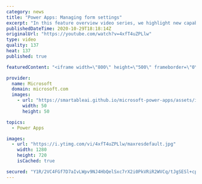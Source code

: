 ```yaml
---
category: news
title: "Power Apps: Managing form settings"
excerpt: "In this feature overview video series, we highlight new capabilities included in the latest update to Microsoft Power Apps.  Improvements to Microsoft Power Apps for managing form settings and events allow users to set various features on a form in the new modern designer.   Get the most out of Power"
publishedDateTime: 2020-10-29T18:18:14Z
originalUrl: "https://youtube.com/watch?v=4xfT4uZPLlw"
type: video
quality: 137
heat: 137
published: true

featuredContent: "<iframe width=\"800\" height=\"500\" frameborder=\"0\" src=\"https://www.youtube.com/embed/4xfT4uZPLlw\" allow=\"accelerometer; autoplay; encrypted-media; gyroscope; picture-in-picture\" allowfullscreen></iframe>"

provider:
  name: Microsoft
  domain: microsoft.com
  images:
    - url: "https://smartableai.github.io/microsoft-power-apps/assets/images/organizations/microsoft.com-50x50.jpg"
      width: 50
      height: 50

topics:
  - Power Apps

images:
  - url: "https://i.ytimg.com/vi/4xfT4uZPLlw/maxresdefault.jpg"
    width: 1280
    height: 720
    isCached: true

secured: "Y1R/2VC4FGf7D7aIvLWpv9NJ4HbQelSxc7rX2i0PkVRiR2WVCq/tJgSESl+cpFfovvMh9Xy8z+ZGX6DtMkDpuuYARzywx0/ICUDH7VUl3oJXuiaD+TvjqQd41vN+0WFRaxHVhodmhN42Ounyqs2a+jXptnqfA+iEb2e7yPeashug2X+h1iwX6qjUp3R1wJtG9zmuhAQBklLHs4M4bdPjPe7AfP3Xeg4lfPYYoTHkLVGTIzNk6r9sgoX9IOvikKI8Ui0fUE8MkCQiAJUx+KXj49X0oN3CkxmLUgF4tuxca7/1FtHJnjlbQwx9yxBPw8QnaichF0hFdrb7rOUShOKhbu62W8ByKd43CL4Ps/2S9K4Nb47KfarNrqQ4BHrR84Sv7XaODYJzfwz3MrKelzMt5K7moieZLnsVfQ+zYX5O89gAOexiQod2nU3bEm6zvCQq;3HGlVYOH6tALArXi+TIiSA=="
---
```


